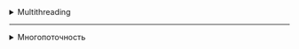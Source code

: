 <details>
<summary>Multithreading</summary>
<details>
<summary>Multithreading in Java. General information</summary>

# Multithreading in Java. General information

## Introduction

One of the main elements in a computer is the processor. He, in fact, executes the computer commands that make up the program. At the end of the XX and at the beginning of the XXI century, processors were mostly single-core. The clock frequency of each new processor was higher than that of the previous model, due to this, the overall performance of the systems increased. When users had a need to execute several programs simultaneously on a single-core processor (the core of which can execute one instruction at each specific unit of time), a way was devised to achieve the visibility of a solution to the problem. The trick is that the processor switches between executing commands from different programs. Thus, the appearance is achieved that a single-core processor performs several actions or several programs simultaneously, or several actions are performed within the same program.

However, the production of processors reached the technological limit when further reduction in the size of transistors and increasing their clock frequency became impossible. Then processor manufacturers decided to increase the number of cores in one processor in order to increase system performance.

## Brief description of the processor operation
Let's consider at the simplest level how the processor works. It consists of an ALU (arithmetic logic unit) - the main element of the processor, registers, data buses and addresses, as well as a command decoder.

Initially, the ALU could perform only a few elementary operations: reading and writing to memory, addition, right shift, left shift, logical AND, OR, NOT, XOR. It was not possible to subtract ALU, subtraction was carried out by adding in an additional code, multiplication was carried out by adding and shifting to the left, division was carried out by shifting to the right and subtracting. Later, hardware schemes were invented that support these operations and operations with floating-point numbers. The most important conclusion to be drawn is that even the simplest operations, such as adding or subtracting two numbers, are performed not for one processor command, but for several. Therefore, the operation can be interrupted, and the processor can start executing commands from another program. I.e., the operations are NOT ATOMIC, and can be interrupted by other commands.

## Support at the operating system level.
Operating systems can solve the problem of allocating processor time in different ways. Basic approaches:

1. Easy task switching. When the processes are simultaneously loaded into the system memory and the timer switches between processes. Processes don't have any priorities. The advantages of this system are that it can run programs that are designed to work in a single-threaded environment.

2. Cooperative multitasking. When the next task is executed, after the previous one explicitly indicates that it can give CPU time to another task. With cooperative multitasking, an application can actually capture as much CPU time as it sees fit. All applications share CPU time, periodically transferring control to the next task.

3. Preemptive multitasking. When the operating system itself transfers control from one running program to another in case of completion of I/O operations, occurrence of hardware interrupts or when certain signals are received from one program to another. In this kind of multitasking, the processor can be switched from executing one program to another without any desire of the first program, literally between any two instructions in its code. The allocation of processor time is carried out by the process scheduler. In addition, each task can be assigned a certain priority by the user or by the operating system itself. This type of multitasking provides a faster response to user actions.

## Processes and threads
Let's introduce the concepts of process and flow.

**Process** — a program running at the current time, and all its elements: address space, global variables, registers, threads, open files, etc.

**Thread** — the smallest processing unit, the execution of which can be assigned by the operating system kernel. Or a set of discrete processor time during which commands or code are executed for one logical part of the program.

The implementation of execution threads and processes in different operating systems differs from each other, but in most cases the execution thread is inside the process. Multiple threads of execution can exist within the same process and share resources such as memory, whereas processes do not share these resources.

Execution threads are different from processes:

- processes are usually independent, whereas execution threads exist as components of processes;
- processes carry significantly more information about the program, whereas several execution threads share this information within the process;
- processes have separate address spaces, whereas execution threads share process memory;
- switching between execution threads in a single process is usually faster than switching between processes.

When a processor has multiple cores, the code is actually executed in parallel on different cores, with each core executing one thread at a specific unit of time. At the same time, two different cores cannot execute the same thread. Having more cores does not guarantee an increase in the speed of program execution. If the program is single-threaded, it will run on one core, and the other cores in the system will not be occupied. Some programming languages support the ability to assign an execution thread to a specific processor core. This is called thread affinity, but there is no such possibility in Java.

## Tools for working with multithreading in Java and multithreaded program models

In the first version of Java, there were few tools for working with multithreading. Fixed assets: class `Thread', interface `Runnable', keyword `synchronized` and methods for synchronization `wait()`, `notify()` and `notifyAll()` in the `Object` class. The Java 1.5 version already included the `java.util.concurrent` package, which introduced many new classes and interfaces. Also in the Java 1.8 version, the `CompletableFuture` class was added, which allows you to build chains of asynchronous tasks and combine them.

#### There are several approaches (models) in multithreaded programming:

- synchronization, locks and the volatile keyword;
- transactional memory — the layer between the JVM and the program API, recursive parallelism;
- actor model — when each object is a thread that exchanges messages with other threads.

Processors now support the concept of threads well. For example, akka (a framework for working with multithreading, ported to different programming languages: Java, Scala, C#) is written on the basis of threads and locks.

#### Ways to organize multithreading in programs:

- threads do not interact with each other, they work by themselves;
- threads interact with each other;
- threads work by themselves, and then collect data into a single result.

## Properties of threads, starting threads, joining other threads

All methods of the program are executed in some thread. The thread that calls the `main` method is the main thread of the application and is named main.

In `Java`, a thread is represented by the `Thread` class. There are two ways to create and start a stream:

1) Create an heir from the `Thread` class and override the `run()` method:

```java
public class MyThread extends Thread {
    public void run() {
        long sum = 0;
        for (int i = 0; i < 1000; ++i) {
            sum += i;
        }
        System.out.println(sum);
    }
}
```
`MyThread t = new MyThread();`

2) Implement the `Runnable` interface and pass the object of the resulting class to the constructor of the `Thread` class:
```java
   Runnable r = new MyRunnable() { () ->
   System.out.println(“Hello!”);
   }
```
`Thread t = new Thread(r);`

### Starting threads

To start a thread, use the `Thread.start()` method.  If you call the `run()` method, it will be executed in the calling thread:  
`Thread t = new Thread(r);` 

`t.run(); //r code is executed in the current thread`
`t.start(); //r code is executed in a new thread`


### The `sleep` method in Java streams

The `sleep` method in the `Thread` class in Java is used to suspend the execution of the current thread for a certain period of time. This method takes a single parameter that specifies the number of milliseconds for which the thread should be suspended. There is also an overloaded version of this method that takes two parameters: one for milliseconds and one for nanoseconds. After the specified time period expires, the thread is put into a ready state and waits for the thread scheduler to resume its execution.

The `sleep` method can be very useful for controlling execution time in a multithreaded environment, for example, to create delays between repetitions in a loop or to wait for external conditions to change. It is important to note that the `sleep` method does not guarantee an exact delay of up to a millisecond or nanosecond due to possible fluctuations in system load and the time it takes for the thread scheduler to reactivate the thread. It is also worth noting that when calling the `sleep` method, the thread does not release the locked monitors, and therefore other threads will not be able to enter the synchronized blocks or methods blocked by this thread while it is sleeping.
```java
class SleeperRunnable implements Runnable {

    @Override
    public void run() {
        for (int i = 0; i < 5; i++) {
            try {
                // Приостанавливаем поток на 1 секунду (1000 миллисекунд)
                Thread.sleep(1000);
            } catch (InterruptedException e) {
                e.printStackTrace();
            }
            // Печатаем сообщение после каждого пробуждения
            System.out.println("Slept for 1 second, count: " + i);
        }
    }
}
```

### The `join` method in Java streams

The `join` method in the `Thread` class in Java is used to wait for the completion of another thread. When a thread calls the `join` method on another thread, it is blocked and waits until the specified thread completes. This can be useful in situations where one thread depends on the results of another thread.

The 'join` method has three overloads:

1. `join()` - waits indefinitely for the thread to finish.
2. `join(long millis)' - waits for the thread to finish within the specified number of milliseconds.
3. `join(long millis, int nanos)' - waits for the thread to finish within the specified number of milliseconds and nanoseconds.

If the thread on which the `join` method was called ends while waiting, the `join` method returns control. If the timeout expires, the `join` method will also return control, even if the thread has not finished yet.

It is important to note that the `join` method can throw an `InterruptedException` exception if the current thread is interrupted while waiting. This allows the thread to respond to an interrupt and possibly terminate its work ahead of time, if necessary.

In this example, a new thread is created that prints a message, then sleeps for 2 seconds, and prints the message again. The main thread waits for the new thread to finish using the join method before continuing execution and printing "Main thread proceeding".
```java
public class JoinExample {

    public static void main(String[] args) {
        Thread thread = new Thread(() -> {
            try {
                System.out.println("Thread started");
                Thread.sleep(2000); // thread sleeps for 2 seconds
                System.out.println("Thread finished");
            } catch (InterruptedException e) {
                e.printStackTrace();
            }
        });

        thread.start(); // starting a thread

        try {
            thread.join(); // waiting for the thread to finish
        } catch (InterruptedException e) {
            e.printStackTrace();
        }

        System.out.println("Main thread proceeding");
    }
}
```

| Characteristic | `sleep()`                                    | `join()`                                    |
|---------------------|----------------------------------------------|--------------------------------------------|
| Assignment | Suspends the execution of the current thread for the specified number of milliseconds. | Blocks the current thread until the specified thread completes execution. |
| Return value | No | No |
| Exceptions | `InterruptedException`                          | `InterruptedException`                      |
| Example | `Thread.sleep(2000);` | `thread.join();`                            |
| Note | A thread may be awakened prematurely if another thread interrupts it. | If the thread is already completed, the `join()` method immediately returns control.        |

</details>
</details>

----------------------

<details>
<summary>Многопоточность</summary>
<details>
<summary>Многопоточность в Java. Общие сведения</summary>

# Многопоточность в Java. Общие сведения

## Введение

Один из основных элементов в компьютере — процессор. Он, собственно, и выполняет компьютерные команды, которые составляют программу. В конце XX и в начале XXI века процессоры в основном были одноядерными. Тактовая частота у каждого нового процессора была больше, чем у предыдущей модели, за счет этого и возрастала общая производительность систем. Когда у пользователей обозначилась потребность выполнять одновременно несколько программ на одноядерном процессоре (ядро которого в каждую конкретную единицу времени может выполнять одну инструкцию), был придуман способ добиться видимости решения проблемы. Трюк в том, что процессор переключается между выполнением команд из разных программ. Таким образом достигается видимость, что одноядерный процессор выполняет несколько действий или несколько программ одновременно, или в рамках одной программы выполняется несколько действий.

Однако производство процессоров достигло технологического предела, когда дальнейшее уменьшение размеров транзисторов и повышение их тактовой частоты стало невозможно. Тогда производители процессоров, приняли решение об увеличении количества ядер в одном процессоре, чтобы увеличить производительность систем.

## Краткое описание работы процессора
Рассмотрим на простейшем уровне, как работает процессор. Он состоит из АЛУ (арифметико-логического устройства) — главного элемента процессора, регистров, шин данных и адреса, а также дешифратора команд.

Изначально АЛУ могло выполнять всего лишь несколько элементарных операций: чтение и запись в память, сложение, сдвиг вправо, сдвиг влево, логические AND, OR, NOT, XOR. Вычитать АЛУ не умело, вычитание осуществлялось путем сложения в дополнительном коде, умножение производилось путем сложения и сдвига влево, деление осуществлялось сдвигом вправо и вычитанием. Позже придумали аппаратные схемы, которые поддерживают эти операции и операции с числами с плавающей запятой. Самый главный вывод, который нужно сделать: даже самые простейшие операции как, например, сложение или вычитание двух чисел производится не за одну команду процессора, а за несколько. Следовательно, операция может быть прервана, и процессор может начать выполнять команды из другой программы. Т. е. операции НЕ АТОМАРНЫЕ, и могут быть прерваны другими командами.

## Поддержка на уровне операционной системы.
Операционные системы могут решать задачу распределения процессорного времени разными способами. Основные подходы:

1. Простое переключение задач. Когда процессы одновременно загружены в память системы и по таймеру происходит переключение между процессами. У процессов нет никаких приоритетов. Преимущества этой системы в том, что в ней могут работать программы, которые предназначены для работы в однопоточной среде.

2. Кооперативная многозадачность. Когда следующая задача выполняется, после того как предыдущая явно укажет, что она может отдать процессорное время другой задаче. При кооперативной многозадачности приложение может захватить фактически столько процессорного времени, сколько оно считает нужным. Все приложения делят процессорное время, периодически передавая управление следующей задаче.

3. Вытесняющая многозадачность. Когда операционная система сама передает управление от одной выполняемой программы другой в случае завершения операций ввода-вывода, возникновения аппаратных прерываний или же при поступлении тех или иных сигналов от одной программы к другой. В этом виде многозадачности процессор может быть переключен с выполнения одной программы на другую безо всякого пожелания первой программы, буквально между любыми двумя инструкциями в её коде. Распределение процессорного времени осуществляется планировщиком процессов. К тому же, каждой задаче может быть назначен пользователем или самой операционной системой определенный приоритет. Этот вид многозадачности обеспечивает более быстрый отклик на действия пользователя.

## Процессы и потоки
Введем понятия процесса и потока.

**Процесс** — программа, выполняющаяся в текущий момент времени, и все её элементы: адресное пространство, глобальные переменные, регистры, потоки, открытые файлы и т. д.

**Поток (thread)** — наименьшая единица обработки, исполнение которой может быть назначено ядром операционной системы. Или совокупность дискретного процессорного времени, в течение которого выполняются команды, или код, для одной логической части программы.

Реализация потоков выполнения и процессов в разных операционных системах отличается друг от друга, но в большинстве случаев поток выполнения находится внутри процесса. Несколько потоков выполнения могут существовать в рамках одного и того же процесса и совместно использовать ресурсы, такие как память, тогда как процессы не разделяют этих ресурсов.

Потоки выполнения отличаются от процессов:

 - процессы, как правило, независимы, тогда как потоки выполнения существуют как составные элементы процессов;
 - процессы несут значительно больше информации о программе, тогда как несколько потоков выполнения совместно используют эту информацию внутри процесса;
 - процессы имеют отдельные адресные пространства, тогда как потоки выполнения совместно используют память процесса;
 - переключение между потоками выполнения в одном процессе, как правило, быстрее, чем переключение между процессами.

Когда процессор имеет несколько ядер, код действительно выполняется параллельно на разных ядрах, при этом каждое ядро выполняет один поток в конкретную единицу времени. При этом два разных ядра не могут выполнять один поток. Наличие большего количества ядер не гарантирует увеличения скорости выполнения программ. Если программа однопоточная, она будет выполняться на одном ядре, а остальные ядра в системе заняты не будут. Некоторые языки программирования поддерживают возможность назначение потока выполнения конкретному ядру процессора. Это называется thread affinity, однако в Java нет такой возможности.

## Средства для работы с многопоточностью в Java и модели многопоточных программ

В первой версии `Java` инструментов для работы с многопоточностью было немного. Основные средства: класс `Thread`, интерфейс `Runnable`, ключевое слово `synchronized` и методы для синхронизации `wait()`, `notify()` и `notifyAll()` в классе `Object`. В версию Java 1.5 уже был включен пакет `java.util.concurrent`, в котором появилось много новых классов и интерфейсов. Также в версии Java 1.8 добавили класс `CompletableFuture`, который позволяет строить цепочки из асинхронных задач и комбинировать их.

#### Существуют несколько подходов (моделей) в многопоточном программировании:

 - синхронизация, блокировки и ключевое слово volatile;
 - транзакционная память — прослойка между JVM и API программы, рекурсивный параллелизм;
 - модель акторов — когда каждый объект это поток, который обмениваются сообщениями с другими потоками.

Сейчас процессоры хорошо поддерживают концепцию потоков. Например, akka (фрэймворк для работы с многопоточностью, портированный на разные языки программирования: Java, Scala, C#) написан на основе потоков и блокировок.

#### Способы организации многопоточности в программах:

 - потоки не взаимодействуют друг с другом, работают сами по себе;
 - потоки взаимодействуют друг с другом;
 - потоки работают сами по себе, а потом собирают данные в единый результат.

## Свойства потоков, запуск потоков, присоединение других потоков

Все методы программы выполняются в каком-либо потоке. Поток, который вызывает метод `main`, является главным потоком приложения и имеет имя main.

В `Java` поток представлен классом `Thread`. Создать и запустить поток можно двумя способами:

1) Создать наследника от класса `Thread` и переопределить метод `run()`:

```java
public class MyThread extends Thread {
    public void run() {
        long sum = 0;
        for (int i = 0; i < 1000; ++i) {
            sum += i;
        }
        System.out.println(sum);
    }
}
```
`MyThread t = new MyThread();`

2) Реализовать интерфейс `Runnable` и передать объект полученного класса в конструктор класса `Thread`:
```java
Runnable r = new MyRunnable() { () ->
    System.out.println(“Hello!”);
}
```
`r.start();`

### Запуск потоков

Для запуска потока необходимо использовать метод `Thread.start()`.  Если вызвать метод `run()`, то он выполнится в вызывающем потоке:  
`Thread t = new Thread(r);` 

`t.run(); //код r выполняется в текущем потоке`  
`t.start(); //код r выполняется в новом потоке`


### Метод `sleep` в потоках Java

Метод `sleep` в классе `Thread` в Java используется для приостановки выполнения текущего потока на определенный промежуток времени. Этот метод принимает один параметр, который указывает количество миллисекунд, на которые следует приостановить поток. Есть также перегруженная версия этого метода, которая принимает два параметра: один для миллисекунд и один для наносекунд. После того как указанный период времени истекает, поток переводится в состояние готовности и ждет, пока планировщик потоков возобновит его выполнение.

Метод `sleep` может быть очень полезным для контроля времени выполнения в многопоточной среде, например, для создания задержек между повторениями в цикле или для ожидания изменения внешних условий. Важно отметить, что метод `sleep` не гарантирует точную задержку до миллисекунды или наносекунды из-за возможных флуктуаций в загрузке системы и времени, которое требуется планировщику потоков для реактивации потока. Также стоит отметить, что при вызове метода `sleep`, поток не освобождает заблокированные мониторы, и, следовательно, другие потоки не смогут войти в синхронизированные блоки или методы, заблокированные этим потоком, пока он спит.
```java
class SleeperRunnable implements Runnable {

    @Override
    public void run() {
        for (int i = 0; i < 5; i++) {
            try {
                // Приостанавливаем поток на 1 секунду (1000 миллисекунд)
                Thread.sleep(1000);
            } catch (InterruptedException e) {
                e.printStackTrace();
            }
            // Печатаем сообщение после каждого пробуждения
            System.out.println("Slept for 1 second, count: " + i);
        }
    }
}
```

### Метод `join` в потоках Java

Метод `join` в классе `Thread` в Java используется для того, чтобы ожидать завершения выполнения другого потока. Когда поток вызывает метод `join` на другом потоке, он блокируется и ожидает, пока указанный поток не завершится. Это может быть полезно в ситуациях, когда один поток зависит от результатов работы другого потока.

Метод `join` имеет три перегрузки:

1. `join()` - ожидает завершения потока неопределенно долго.
2. `join(long millis)` - ожидает завершения потока в течение указанного количества миллисекунд.
3. `join(long millis, int nanos)` - ожидает завершения потока в течение указанного количества миллисекунд и наносекунд.

Если поток, на котором был вызван метод `join`, завершится во время ожидания, метод `join` вернет управление. Если время ожидания истекет, метод `join` также вернет управление, даже если поток еще не завершен.

Важно отметить, что метод `join` может бросить исключение `InterruptedException`, если текущий поток будет прерван во время ожидания. Это позволяет потоку отреагировать на прерывание и возможно завершить свою работу раньше времени, если это необходимо.

В этом примере создается новый поток, который печатает сообщение, затем спит на 2 секунды, и снова печатает сообщение. Главный поток ожидает завершения нового потока с помощью метода join перед тем, как продолжить выполнение и напечатать "Main thread proceeding".
```java
public class JoinExample {

    public static void main(String[] args) {
        Thread thread = new Thread(() -> {
            try {
                System.out.println("Thread started");
                Thread.sleep(2000);  // поток спит 2 секунды
                System.out.println("Thread finished");
            } catch (InterruptedException e) {
                e.printStackTrace();
            }
        });

        thread.start();  // запуск потока

        try {
            thread.join();  // ожидание завершения потока
        } catch (InterruptedException e) {
            e.printStackTrace();
        }

        System.out.println("Main thread proceeding");
    }
}
```

| Характеристика      | `sleep()`                                    | `join()`                                    |
|---------------------|----------------------------------------------|--------------------------------------------|
| Назначение          | Приостанавливает выполнение текущего потока на указанное количество миллисекунд. | Блокирует текущий поток до тех пор, пока указанный поток не завершит выполнение. |
| Возвращаемое значение | Нет                                           | Нет                                           |
| Исключения          | `InterruptedException`                          | `InterruptedException`                      |
| Пример              | `Thread.sleep(2000);`                         | `thread.join();`                            |
| Примечание          | Поток может быть пробужден преждевременно, если другой поток прерывает его. | Если поток уже завершен, метод `join()` немедленно возвращает управление.        |

</details>
</details>